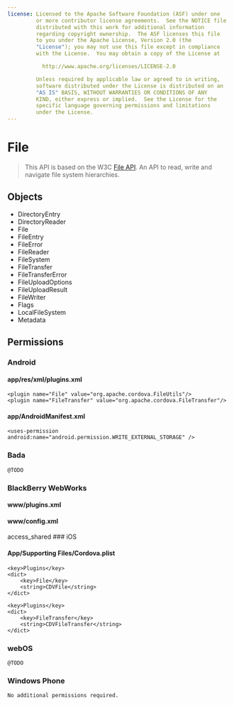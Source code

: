 ```yaml
---
license: Licensed to the Apache Software Foundation (ASF) under one
         or more contributor license agreements.  See the NOTICE file
         distributed with this work for additional information
         regarding copyright ownership.  The ASF licenses this file
         to you under the Apache License, Version 2.0 (the
         "License"); you may not use this file except in compliance
         with the License.  You may obtain a copy of the License at

           http://www.apache.org/licenses/LICENSE-2.0

         Unless required by applicable law or agreed to in writing,
         software distributed under the License is distributed on an
         "AS IS" BASIS, WITHOUT WARRANTIES OR CONDITIONS OF ANY
         KIND, either express or implied.  See the License for the
         specific language governing permissions and limitations
         under the License.
---
```


File
==========

>  This API is based on the W3C [File API](http://www.w3.org/TR/FileAPI). An API to read, write and navigate file system hierarchies.

Objects
-------

- DirectoryEntry
- DirectoryReader
- File
- FileEntry
- FileError
- FileReader
- FileSystem
- FileTransfer
- FileTransferError
- FileUploadOptions
- FileUploadResult
- FileWriter
- Flags
- LocalFileSystem
- Metadata

Permissions
-----------

### Android

#### app/res/xml/plugins.xml

    <plugin name="File" value="org.apache.cordova.FileUtils"/>
    <plugin name="FileTransfer" value="org.apache.cordova.FileTransfer"/>

#### app/AndroidManifest.xml

    <uses-permission android:name="android.permission.WRITE_EXTERNAL_STORAGE" />   

### Bada

    @TODO

### BlackBerry WebWorks

#### www/plugins.xml

   <plugin name="File" value="org.apache.cordova.file.FileManager"/>
   <plugin name="FileTransfer"   value="org.apache.cordova.http.FileTransfer"/>

#### www/config.xml
   <feature id="blackberry.io.file" required="true" version="1.0.0.0" />
   <feature id="blackberry.utils" required="true" version="1.0.0.0" />
   <feature id="blackberry.io.dir" required="true" version="1.0.0.0" />
   <rim:permissions>
       <rim:permit>access_shared</rim:permit>
   </rim:permissions>
### iOS

#### App/Supporting Files/Cordova.plist

    <key>Plugins</key>
    <dict>
        <key>File</key>
        <string>CDVFile</string>
    </dict>
    
    <key>Plugins</key>
    <dict>
        <key>FileTransfer</key>
        <string>CDVFileTransfer</string>
    </dict>

### webOS

    @TODO

### Windows Phone

    No additional permissions required.
